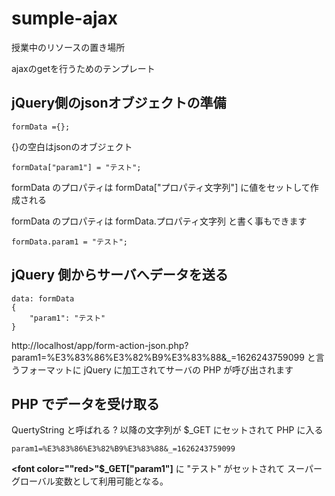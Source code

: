 # sumple-ajax
授業中のリソースの置き場所

ajaxのgetを行うためのテンプレート
## jQuery側のjsonオブジェクトの準備
````
formData ={};
````
{}の空白はjsonのオブジェクト
````
formData["param1"] = "テスト";
````
formData のプロパティは formData["プロパティ文字列"] に値をセットして作成される

formData のプロパティは formData.プロパティ文字列 と書く事もできます

````
formData.param1 = "テスト";
````
## jQuery 側からサーバへデータを送る
````
data: formData
{
	"param1": "テスト"
}
````
http://localhost/app/form-action-json.php?param1=%E3%83%86%E3%82%B9%E3%83%88&_=1626243759099
と言うフォーマットに jQuery に加工されてサーバの PHP が呼び出されます
## PHP でデータを受け取る
QuertyString と呼ばれる ? 以降の文字列が $_GET にセットされて PHP に入る
````
param1=%E3%83%86%E3%82%B9%E3%83%88&_=1626243759099
````
<b><font color=""red>"$_GET["param1"]</b> に "テスト" がセットされて スーパーグローバル変数として利用可能となる。
